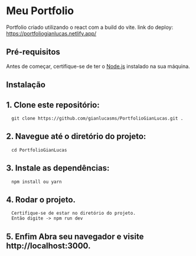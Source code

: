 # Meu Portfolio

Portfolio criado utilizando o react com a build do vite.
link do deploy: https://portfoliogianlucas.netlify.app/

## Pré-requisitos

Antes de começar, certifique-se de ter o [Node.js](https://nodejs.org/) instalado na sua máquina.

## Instalação

## 1. Clone este repositório:
    
      git clone https://github.com/gianlucasms/PortfolioGianLucas.git .

## 2. Navegue até o diretório do projeto:
   
      cd PortfolioGianLucas
   

## 3. Instale as dependências:

      npm install ou yarn

## 4. Rodar o projeto.

      Certifique-se de estar no diretório do projeto. 
      Então digite -> npm run dev

## 5. Enfim Abra seu navegador e visite http://localhost:3000.






   
